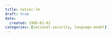 ```yaml
---
title: natsec-lm
draft: true
date:
  created: 1900-01-01
categories: [national-security, language-model]
---
```

